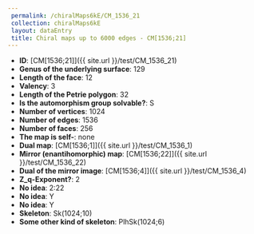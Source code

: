 ```yaml
--- 
 permalink: /chiralMaps6kE/CM_1536_21 
 collection: chiralMaps6kE
 layout: dataEntry
 title: Chiral maps up to 6000 edges - CM[1536;21]
---
```


- **ID**: [CM[1536;21]]({{ site.url }}/test/CM_1536_21)
- **Genus of the underlying surface**: 129
- **Length of the face**: 12
- **Valency**: 3
- **Length of the Petrie polygon**: 32
- **Is the automorphism group solvable?**: S
- **Number of vertices**: 1024
- **Number of edges**: 1536
- **Number of faces**: 256
- **The map is self-**: none
- **Dual map**: [CM[1536;1]]({{ site.url }}/test/CM_1536_1)
- **Mirror (enantihomorphic) map**: [CM[1536;22]]({{ site.url }}/test/CM_1536_22)
- **Dual of the mirror image**: [CM[1536;4]]({{ site.url }}/test/CM_1536_4)
- **Z_q-Exponent?**: 2
- **No idea**:  2:22
- **No idea**: Y
- **No idea**: Y
- **Skeleton**: Sk(1024;10)
- **Some other kind of skeleton**: PlhSk(1024;6)
